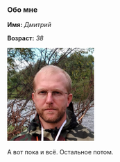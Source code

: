 ### Обо мне

**Имя:** *Дмитрий*

__Возраст:__ _38_

<img src="./img/Papa20.jpg" alt="Photo" width="200"/>

А вот пока и всё. Остальное потом.
